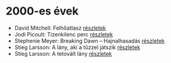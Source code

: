 # 2000-es évek

- David Mitchell: Felhőatlasz [részletek](_details/%7Bopf.creator%7D.md#id_454)
- Jodi Picoult: Tizenkilenc perc [részletek](_details/%7Bopf.creator%7D.md#id_348)
- Stephenie Meyer: Breaking Dawn – Hajnalhasadás [részletek](_details/%7Bopf.creator%7D.md#id_793)
- Stieg Larsson: A lány, aki a tűzzel játszik [részletek](_details/%7Bopf.creator%7D.md#id_26)
- Stieg Larsson: A tetovált lány [részletek](_details/%7Bopf.creator%7D.md#id_29)
